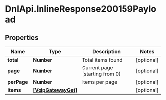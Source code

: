 # DnlApi.InlineResponse200159Payload

## Properties
Name | Type | Description | Notes
------------ | ------------- | ------------- | -------------
**total** | **Number** | Total items found | [optional] 
**page** | **Number** | Current page (starting from 0) | [optional] 
**perPage** | **Number** | Items per page | [optional] 
**items** | [**[VoipGatewayGet]**](VoipGatewayGet.md) |  | [optional] 


